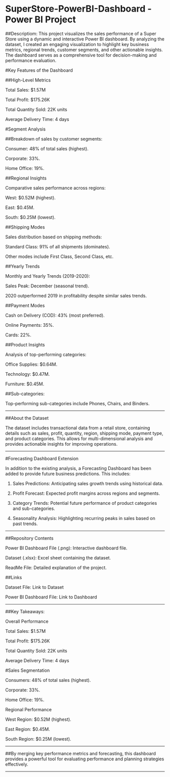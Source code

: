 # SuperStore-PowerBI-Dashboard - Power BI Project

##Descriptiom: 
This project visualizes the sales performance of a Super Store using a dynamic and interactive Power BI dashboard. By analyzing the dataset, I created an engaging visualization to highlight key business metrics, regional trends, customer segments, and other actionable insights. The dashboard serves as a comprehensive tool for decision-making and performance evaluation.

#Key Features of the Dashboard

##High-Level Metrics

Total Sales: $1.57M

Total Profit: $175.26K

Total Quantity Sold: 22K units

Average Delivery Time: 4 days


#Segment Analysis

##Breakdown of sales by customer segments:

Consumer: 48% of total sales (highest).

Corporate: 33%.

Home Office: 19%.



##Regional Insights

Comparative sales performance across regions:

West: $0.52M (highest).

East: $0.45M.

South: $0.25M (lowest).



##Shipping Modes

Sales distribution based on shipping methods:

Standard Class: 91% of all shipments (dominates).

Other modes include First Class, Second Class, etc.



##Yearly Trends

Monthly and Yearly Trends (2019-2020):

Sales Peak: December (seasonal trend).

2020 outperformed 2019 in profitability despite similar sales trends.



##Payment Modes

Cash on Delivery (COD): 43% (most preferred).

Online Payments: 35%.

Cards: 22%.


##Product Insights

Analysis of top-performing categories:

Office Supplies: $0.64M.

Technology: $0.47M.

Furniture: $0.45M.


##Sub-categories:

Top-performing sub-categories include Phones, Chairs, and Binders.




---

##About the Dataset

The dataset includes transactional data from a retail store, containing details such as sales, profit, quantity, region, shipping mode, payment type, and product categories. This allows for multi-dimensional analysis and provides actionable insights for improving operations.


---

#Forecasting Dashboard Extension

In addition to the existing analysis, a Forecasting Dashboard has been added to provide future business predictions. This includes:

1. Sales Predictions: Anticipating sales growth trends using historical data.


2. Profit Forecast: Expected profit margins across regions and segments.


3. Category Trends: Potential future performance of product categories and sub-categories.


4. Seasonality Analysis: Highlighting recurring peaks in sales based on past trends.




---

##Repository Contents

Power BI Dashboard File (.png): Interactive dashboard file.

Dataset (.xlsx): Excel sheet containing the dataset.

ReadMe File: Detailed explanation of the project.


##Links

Dataset File: Link to Dataset

Power BI Dashboard File: Link to Dashboard



---

##Key Takeaways:

Overall Performance

Total Sales: $1.57M

Total Profit: $175.26K

Total Quantity Sold: 22K units

Average Delivery Time: 4 days


#Sales Segmentation

Consumers: 48% of total sales (highest).

Corporate: 33%.

Home Office: 19%.


Regional Performance

West Region: $0.52M (highest).

East Region: $0.45M.

South Region: $0.25M (lowest).



---

##By merging key performance metrics and forecasting, this dashboard provides a powerful tool for evaluating performance and planning strategies effectively.


---

